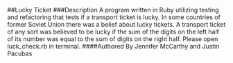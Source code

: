 ##Lucky Ticket
###Description
A program written in Ruby utilizing testing and refactoring that tests if a transport
ticket is lucky.  In some countries of former Soviet Union there was a belief about lucky tickets. 
A transport ticket of any sort was believed to be lucky if the sum of the digits on the left half
of its number was equal to the sum of digits on the right half.  Please open luck_check.rb in terminal.
####Authored By
Jennifer McCarthy and Justin Pacubas
